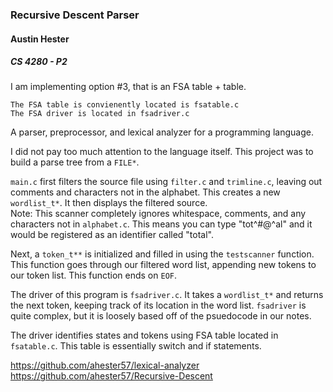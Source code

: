 ### Recursive Descent Parser
#### Austin Hester
##### CS 4280 - P2

I am implementing option #3, that is an FSA table + table.

	The FSA table is convienently located is fsatable.c
	The FSA driver is located in fsadriver.c


A parser, preprocessor, and lexical analyzer for a programming language.

I did not pay too much attention to the language itself. 
This project was to build a parse tree from a ```FILE*```.

```main.c``` first filters the source file using ```filter.c``` 
and ```trimline.c```, leaving out comments
and characters not in the alphabet. This creates a 
new ```wordlist_t*```. It then displays the filtered source.  
Note: This scanner completely ignores whitespace, comments, 
and any characters not in ```alphabet.c```. This means you
can type "tot^#@^al" and it would be registered as an identifier 
called "total".

Next, a ```token_t**``` is initialized and filled in using the 
```testscanner``` function. This function goes through our filtered 
word list, appending new tokens to our token list. This function 
ends on ```EOF```.  

The driver of this program is ```fsadriver.c```. It takes a 
```wordlist_t*``` and returns the next token, keeping track of 
its location in the word list. ```fsadriver``` is quite complex, 
but it is loosely based off of the psuedocode in our notes.

The driver identifies states and tokens using FSA table located 
in ```fsatable.c```. This table is essentially switch and if 
statements.

https://github.com/ahester57/lexical-analyzer
https://github.com/ahester57/Recursive-Descent
